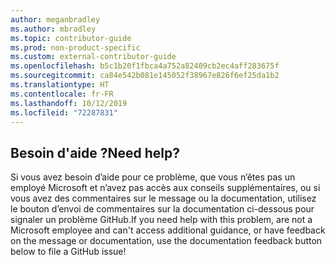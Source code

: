 ```yaml
---
author: meganbradley
ms.author: mbradley
ms.topic: contributor-guide
ms.prod: non-product-specific
ms.custom: external-contributor-guide
ms.openlocfilehash: b5c1b20f1fbca4a752a82409cb2ec4aff283675f
ms.sourcegitcommit: ca84e542b081e145052f38967e826f6ef25da1b2
ms.translationtype: HT
ms.contentlocale: fr-FR
ms.lasthandoff: 10/12/2019
ms.locfileid: "72287831"
---
```

## <a name="need-help"></a><span data-ttu-id="5745a-101">Besoin d'aide ?</span><span class="sxs-lookup"><span data-stu-id="5745a-101">Need help?</span></span>

<span data-ttu-id="5745a-102">Si vous avez besoin d’aide pour ce problème, que vous n’êtes pas un employé Microsoft et n’avez pas accès aux conseils supplémentaires, ou si vous avez des commentaires sur le message ou la documentation, utilisez le bouton d’envoi de commentaires sur la documentation ci-dessous pour signaler un problème GitHub.</span><span class="sxs-lookup"><span data-stu-id="5745a-102">If you need help with this problem, are not a Microsoft employee and can't access additional guidance, or have feedback on the message or documentation, use the documentation feedback button below to file a GitHub issue!</span></span>